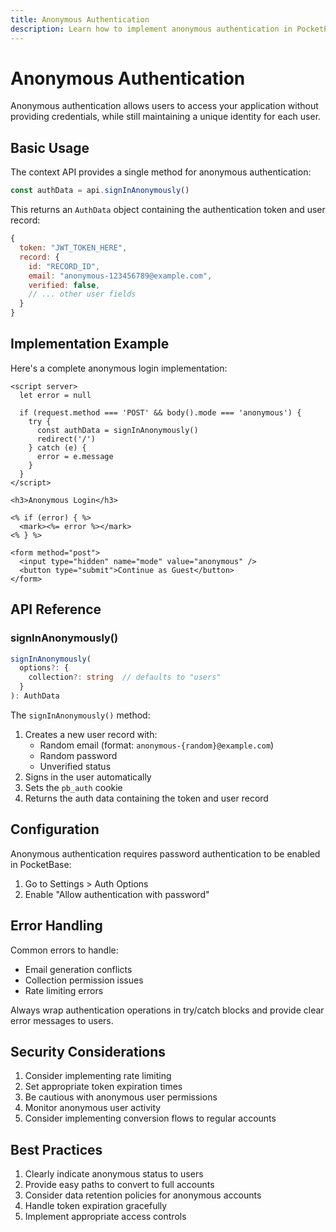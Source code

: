 ```yaml
---
title: Anonymous Authentication
description: Learn how to implement anonymous authentication in PocketPages
---
```


# Anonymous Authentication

Anonymous authentication allows users to access your application without providing credentials, while still maintaining a unique identity for each user.

## Basic Usage

The context API provides a single method for anonymous authentication:

```javascript
const authData = api.signInAnonymously()
```

This returns an `AuthData` object containing the authentication token and user record:

```javascript
{
  token: "JWT_TOKEN_HERE",
  record: {
    id: "RECORD_ID",
    email: "anonymous-123456789@example.com",
    verified: false,
    // ... other user fields
  }
}
```

## Implementation Example

Here's a complete anonymous login implementation:

```ejs
<script server>
  let error = null

  if (request.method === 'POST' && body().mode === 'anonymous') {
    try {
      const authData = signInAnonymously()
      redirect('/')
    } catch (e) {
      error = e.message
    }
  }
</script>

<h3>Anonymous Login</h3>

<% if (error) { %>
  <mark><%= error %></mark>
<% } %>

<form method="post">
  <input type="hidden" name="mode" value="anonymous" />
  <button type="submit">Continue as Guest</button>
</form>
```

## API Reference

### signInAnonymously()

```typescript
signInAnonymously(
  options?: {
    collection?: string  // defaults to "users"
  }
): AuthData
```

The `signInAnonymously()` method:

1. Creates a new user record with:
   - Random email (format: `anonymous-{random}@example.com`)
   - Random password
   - Unverified status
2. Signs in the user automatically
3. Sets the `pb_auth` cookie
4. Returns the auth data containing the token and user record

## Configuration

Anonymous authentication requires password authentication to be enabled in PocketBase:

1. Go to Settings > Auth Options
2. Enable "Allow authentication with password"

## Error Handling

Common errors to handle:

- Email generation conflicts
- Collection permission issues
- Rate limiting errors

Always wrap authentication operations in try/catch blocks and provide clear error messages to users.

## Security Considerations

1. Consider implementing rate limiting
2. Set appropriate token expiration times
3. Be cautious with anonymous user permissions
4. Monitor anonymous user activity
5. Consider implementing conversion flows to regular accounts

## Best Practices

1. Clearly indicate anonymous status to users
2. Provide easy paths to convert to full accounts
3. Consider data retention policies for anonymous accounts
4. Handle token expiration gracefully
5. Implement appropriate access controls
